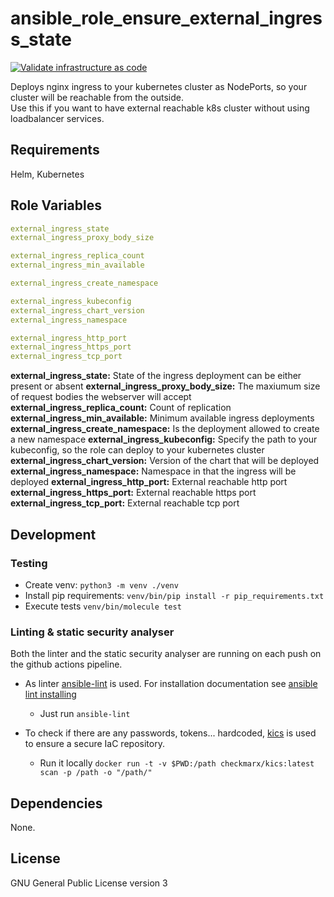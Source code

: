 # ansible_role_ensure_external_ingress_state

[![Validate infrastructure as code](https://github.com/NeatLeap/ansible_role_ensure_external_ingress_state/actions/workflows/validation.yml/badge.svg)](https://github.com/NeatLeap/ansible_role_ensure_external_ingress_state/actions/workflows/validation.yml)

Deploys nginx ingress to your kubernetes cluster as NodePorts, so your cluster will be reachable from the outside.  
Use this if you want to have external reachable k8s cluster without using loadbalancer services.   

## Requirements

Helm, Kubernetes

## Role Variables

```yaml
external_ingress_state
external_ingress_proxy_body_size

external_ingress_replica_count
external_ingress_min_available

external_ingress_create_namespace

external_ingress_kubeconfig
external_ingress_chart_version
external_ingress_namespace

external_ingress_http_port
external_ingress_https_port
external_ingress_tcp_port
```

**external_ingress_state:** State of the ingress deployment can be either present or absent
**external_ingress_proxy_body_size:** The maxiumum size of request bodies the webserver will accept
**external_ingress_replica_count:** Count of replication
**external_ingress_min_available:** Minimum available ingress deployments
**external_ingress_create_namespace:** Is the deployment allowed to create a new namespace
**external_ingress_kubeconfig:** Specify the path to your kubeconfig, so the role can deploy to your kubernetes cluster
**external_ingress_chart_version:** Version of the chart that will be deployed
**external_ingress_namespace:** Namespace in that the ingress will be deployed
**external_ingress_http_port:** External reachable http port
**external_ingress_https_port:** External reachable https port
**external_ingress_tcp_port:** External reachable tcp port

## Development

### Testing

* Create venv: `python3 -m venv ./venv`
* Install pip requirements: `venv/bin/pip install -r pip_requirements.txt`
* Execute tests `venv/bin/molecule test`

### Linting & static security analyser

Both the linter and the static security analyser are running on each push on the github actions pipeline.  

* As linter [ansible-lint](https://ansible.readthedocs.io/projects/lint/) is used. For installation documentation see [ansible lint installing](https://ansible.readthedocs.io/projects/lint/)
  * Just run `ansible-lint`

* To check if there are any passwords, tokens... hardcoded, [kics](https://kics.io/index.html) is used to ensure a secure IaC repository.  
  * Run it locally `docker run -t -v $PWD:/path checkmarx/kics:latest scan -p /path -o "/path/"`

## Dependencies

None.

## License

GNU General Public License version 3
